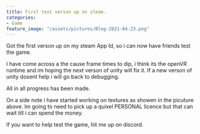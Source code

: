 ```yaml
---
title: First test verson up on steam.
categories:
- Game
feature_image: "/assets/pictures/Blog-2021-04-23.png"
---
```


Got the first verson up on my steam App Id, so i can now have friends test the game.

I have come across a the cause frame times to dip, i think its the openVR runtime and im hoping the next verson of unity will fix it. If a new verson of unity dosent help i will go back to debugging.

All in all progress has been made.

On a side note i have started working on textures as showen in the picuture above. Im going to need to pick up a quixel PERSONAL licence but that can wait till i can spend the money.

If you want to help test the game, hit me up on discord.